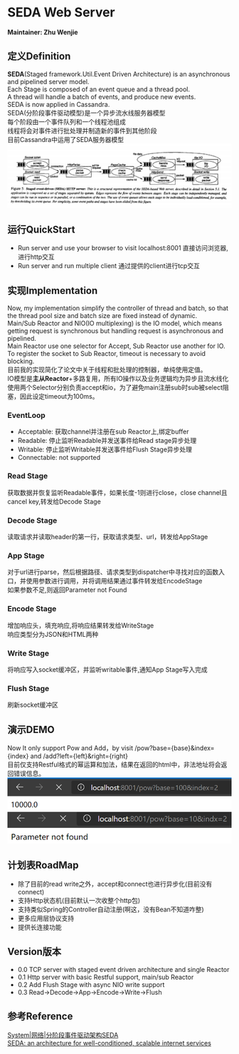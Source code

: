 # SEDA Web Server
**Maintainer: Zhu Wenjie**
## 定义Definition
**SEDA**(Staged framework.Util.Event Driven Architecture) is an asynchronous and pipelined server model.  
Each Stage is composed of an event queue and a thread pool.  
A thread will handle a batch of events, and produce new events.  
SEDA is now applied in Cassandra.   
SEDA(分阶段事件驱动模型)是一个异步流水线服务器模型  
每个阶段由一个事件队列和一个线程池组成  
线程将会对事件进行批处理并制造新的事件到其他阶段   
目前Cassandra中运用了SEDA服务器模型
![avatar](./seda.jpg)

## 运行QuickStart
- Run server and use your browser to visit localhost:8001 直接访问浏览器,进行http交互
- Run server and run multiple client 通过提供的client进行tcp交互

## 实现Implementation
Now, my implementation simplify the controller of thread and batch, so that the thread pool size and batch size are fixed instead of dynamic.  
Main/Sub Reactor and NIO(IO multiplexing) is the IO model, which means getting request is synchronous but handling request is asynchronous and pipelined.   
Main Reactor use one selector for Accept, Sub Reactor use another for IO. To register the socket to Sub Reactor, timeout is necessary to avoid blocking.   
目前我的实现简化了论文中关于线程和批处理的控制器，单纯使用定值。  
IO模型是**主从Reactor**+多路复用，所有IO操作以及业务逻辑均为异步且流水线化     
使用两个Selector分别负责accept和io，为了避免main注册sub时sub被select阻塞，因此设定timeout为100ms。  
### EventLoop
- Acceptable: 获取channel并注册在sub Reactor上,绑定buffer
- Readable: 停止监听Readable并发送事件给Read stage异步处理
- Writable: 停止监听Writable并发送事件给Flush Stage异步处理
- Connectable: not supported
### Read Stage
获取数据并恢复监听Readable事件，如果长度-1则进行close，close channel且cancel key,转发给Decode Stage   
### Decode Stage
读取请求并读取header的第一行，获取请求类型、url，转发给AppStage   
### App Stage
对于url进行parse，然后根据路径、请求类型到dispatcher中寻找对应的函数入口，并使用参数进行调用，并将调用结果通过事件转发给EncodeStage  
如果参数不足,则返回Parameter not Found
### Encode Stage
增加响应头，填充响应,将响应结果转发给WriteStage  
响应类型分为JSON和HTML两种
### Write Stage
将响应写入socket缓冲区，并监听writable事件,通知App Stage写入完成
### Flush Stage
刷新socket缓冲区

## 演示DEMO
Now It only support Pow and Add，by visit /pow?base={base}&index={index} and /add?left={left}&right={right}  
目前仅支持Restful格式的幂运算和加法，结果在返回的html中，非法地址将会返回错误信息。
![avatar](./demo.PNG)
![avatar](./error.PNG)


## 计划表RoadMap
- 除了目前的read write之外，accept和connect也进行异步化(目前没有connect)
- 支持Http状态机(目前默认一次收整个http包)
- 支持类似Spring的Controller自动注册(啊这，没有Bean不知道咋整)
- 更多应用层协议支持
- 提供长连接功能

## Version版本
- 0.0 TCP server with staged event driven architecture and single Reactor
- 0.1 Http server with basic Restful support, main/sub Reactor
- 0.2 Add Flush Stage with async NIO write support
- 0.3 Read->Decode->App->Encode->Write->Flush

## 参考Reference
[System|网络|分阶段事件驱动架构SEDA](https://zhuanlan.zhihu.com/p/161902784 )   
[SEDA: an architecture for well-conditioned, scalable internet services](https://dl.acm.org/doi/abs/10.1145/502034.502057)
